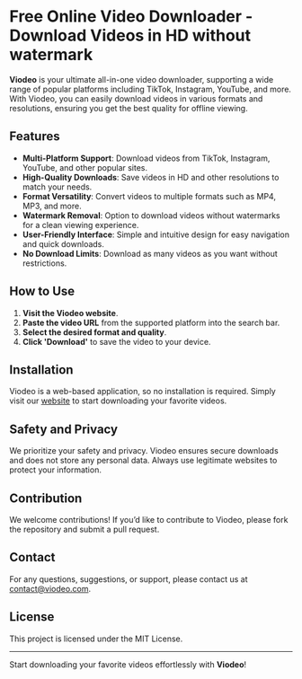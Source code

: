 # Free Online Video Downloader - Download Videos in HD without watermark

**Viodeo** is your ultimate all-in-one video downloader, supporting a wide range of popular platforms including TikTok, Instagram, YouTube, and more. With Viodeo, you can easily download videos in various formats and resolutions, ensuring you get the best quality for offline viewing.

## Features

- **Multi-Platform Support**: Download videos from TikTok, Instagram, YouTube, and other popular sites.
- **High-Quality Downloads**: Save videos in HD and other resolutions to match your needs.
- **Format Versatility**: Convert videos to multiple formats such as MP4, MP3, and more.
- **Watermark Removal**: Option to download videos without watermarks for a clean viewing experience.
- **User-Friendly Interface**: Simple and intuitive design for easy navigation and quick downloads.
- **No Download Limits**: Download as many videos as you want without restrictions.

## How to Use

1. **Visit the Viodeo website**.
2. **Paste the video URL** from the supported platform into the search bar.
3. **Select the desired format and quality**.
4. **Click 'Download'** to save the video to your device.

## Installation

Viodeo is a web-based application, so no installation is required. Simply visit our [website](https://viodeo.com) to start downloading your favorite videos.

## Safety and Privacy

We prioritize your safety and privacy. Viodeo ensures secure downloads and does not store any personal data. Always use legitimate websites to protect your information.

## Contribution

We welcome contributions! If you’d like to contribute to Viodeo, please fork the repository and submit a pull request.

## Contact

For any questions, suggestions, or support, please contact us at [contact@viodeo.com](mailto:contact@viodeo.com).

## License

This project is licensed under the MIT License.

---

Start downloading your favorite videos effortlessly with **Viodeo**!

